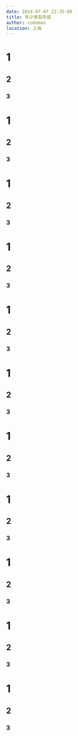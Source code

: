 ```yaml
---
date: 2024-07-07 22:35:00
title: 年少常有所感
author: codeman
location: 上海
---
```

# 1
## 2

### 3

# 1
## 2

### 3

# 1
## 2

### 3

# 1
## 2

### 3

# 1
## 2

### 3

# 1
## 2

### 3

# 1
## 2

### 3

# 1
## 2

### 3

# 1
## 2

### 3

# 1
## 2

### 3

# 1
## 2

### 3

